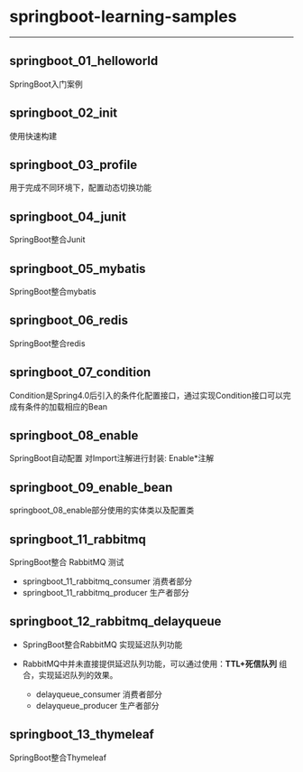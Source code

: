 # springboot-learning-samples

***

## springboot_01_helloworld

SpringBoot入门案例

## springboot_02_init

使用快速构建

## springboot_03_profile

用于完成不同环境下，配置动态切换功能

## springboot_04_junit

SpringBoot整合Junit

## springboot_05_mybatis

SpringBoot整合mybatis

## springboot_06_redis

SpringBoot整合redis

## springboot_07_condition

Condition是Spring4.0后引入的条件化配置接口，通过实现Condition接口可以完成有条件的加载相应的Bean

## springboot_08_enable

SpringBoot自动配置 对Import注解进行封装: Enable*注解

## springboot_09_enable_bean

springboot_08_enable部分使用的实体类以及配置类

## springboot_11_rabbitmq

SpringBoot整合 RabbitMQ 测试

- springboot_11_rabbitmq_consumer      消费者部分
- springboot_11_rabbitmq_producer      生产者部分

## springboot_12_rabbitmq_delayqueue

- SpringBoot整合RabbitMQ 实现延迟队列功能

- RabbitMQ中并未直接提供延迟队列功能，可以通过使用：**TTL+死信队列** 组合，实现延迟队列的效果。
  - delayqueue_consumer      消费者部分
  - delayqueue_producer      生产者部分

## springboot_13_thymeleaf

SpringBoot整合Thymeleaf
